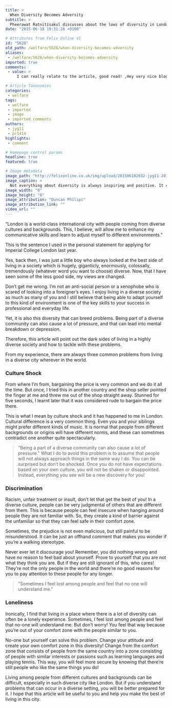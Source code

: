 ```yaml
---
title: >
  When Diversity Becomes Adversity
subtitle: >
  Pheerawat Ratnitisakul discusses about the lows of diversity in London’s Melting Pot
date: "2015-06-18 19:31:26 +0100"

# Attributes from Felix Online V1
id: "5628"
old_path: /welfare/5628/when-diversity-becomes-adversity
aliases:
 - /welfare/5628/when-diversity-becomes-adversity
imported: true
comments:
 - value: >
     I can really relate to the article, good read! ,Hey very nice blog! <br>canada goose dame trillium parka rosa sheinside http://www.metskinderschoenen.nl/?nl-canada-goose-dame-trillium-parka-rosa-sheinside-9680.html,fitflops sandal <br>fitflop online sales http://www.australiafitflops.com/,fitflops online australia <br>buy fitflops http://australiafitflops.iemiller.net/,birkenstock australia outlet <br>where to buy birkenstocks http://birkenstockaustralia.blogspot.com/,pigalle christian louboutin <br>christian louboutin shoes online http://christianlouboutincanadaoutlet.blogspot.com/,louboutin pumps <br>christian louboutin outlet canada http://christianlouboutincanadaoutlet.blogspot.com/,christian louboutin red bottoms <br>christian louboutin shoes canada http://christianlouboutincanadaoutlet.blogspot.com/

# Article Taxonomies
categories:
 - welfare
tags:
 - welfare
 - imported
 - image
 - imported_comments
authors:
 - jyg11
 - pr1414
highlights:
 - comment

# Homepage control params
headline: true
featured: true

# Image metadata
image_path: "http://felixonline.co.uk/img/upload/201506182032-jyg11-20140208_brp001_0.jpg"
image_caption: >
  Not everything about diversity is always inspiring and positive. It can be a scary and alienating experience.
image_width: "0"
image_height: "0"
image_attribution: "Duncan Philips"
image_attribution_link: ""
video_url: ""
---
```


“London is a world-class international city with people coming from diverse cultures and backgrounds. This, I believe, will allow me to enhance my communicative skills and learn to adjust myself to different environments.”

This is the sentence I used in the personal statement for applying for Imperial College London last year.

Yes, back then, I was just a little boy who always looked at the best side of living in a society which is hugely, giganticly, enormously, colossally, tremendously (whatever word you want to choose) diverse. Now, that I have seen some of the less good side, my views are changed.

Don’t get me wrong. I’m not an anti-social person or a xenophobe who is scared of looking into a foreigner’s eyes. I enjoy living in a diverse society as much as many of you and I still believe that being able to adapt yourself to this kind of environment is one of the key skills to your success in professional and everyday life.

Yet, it is also this diversity that can breed problems. Being part of a diverse community can also cause a lot of pressure, and that can lead into mental breakdown or depression.

Therefore, this article will point out the dark sides of living in a highly diverse society and how to tackle with these problems.

From my experience, there are always three common problems from living in a diverse city wherever in the world.

### Culture Shock

From where I’m from, bargaining the price is very common and we do it all the time. But once, I tried this in another country and the shop seller pointed the finger at me and threw me out of the shop straight away. Stunned for five seconds, I learnt later that it was considered rude to bargain the price there.

This is what I mean by culture shock and it has happened to me in London. Cultural difference is a very common thing. Even you and your siblings might prefer different kinds of music. It is normal that people from different backgrounds or origins will have different norms, and these can sometimes contradict one another quite spectacularly.
> "Being a part of a diverse community can also cause a lot of pressure."
What I do to avoid this problem is to assume that people will not always approach things in the same way I do. You can be surprised but don’t be shocked. Once you do not have expectations based on your own culture, you will not be shaken or disappointed. Instead, everything you see will be a new discovery for you!

### Discrimination

Racism, unfair treatment or insult, don’t let that get the best of you! In a diverse culture, people can be very judgmental of others that are different from them. This is because people can feel insecure when hanging around people they are not familiar with. So, they create a kind of barrier against the unfamiliar so that they can feel safe in their comfort zone.

Sometimes, the prejudice is not even malicious, but still painful to be misunderstood. It can be just an offhand comment that makes you wonder if you’re a walking stereotype.

Never ever let it discourage you! Remember, you did nothing wrong and have no reason to feel bad about yourself. Prove to yourself that you are not what they think you are. But if they are still ignorant of this, who cares! They’re not the only people in the world and there’re no good reasons for you to pay attention to these people for any longer.
> "Sometimes I feel lost among people and feel that no one will understand me."
### Loneliness

Ironically, I find that living in a place where there is a lot of diversity can often be a lonely experience. Sometimes, I feel lost among people and feel that no-one will understand me. But don’t worry! You feel that way because you’re out of your comfort zone with the people similar to you.

No-one but yourself can solve this problem. Change your attitude and create your own comfort zone in this diversity! Change from the comfort zone that consists of people from the same country into a zone consisting of people with similar interests or passions such as learning languages and playing tennis. This way, you will feel more secure by knowing that there’re still people who like the same things you do!

Living among people from different cultures and backgrounds can be difficult, especially in such diverse city like London. But if you understand problems that can occur in a diverse setting, you will be better prepared for it. I hope that this article will be useful to you and help you make the best of living in this city.
